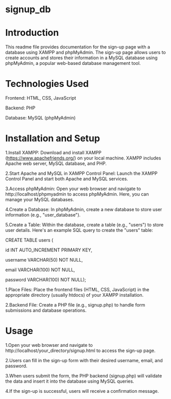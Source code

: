 # signup_db

# Introduction
This readme file provides documentation for the sign-up page with a database using XAMPP and phpMyAdmin. The sign-up page allows users to create accounts and stores their information in a MySQL database using phpMyAdmin, a popular web-based database management tool.

# Technologies Used
  Frontend: HTML, CSS, JavaScript
  
  Backend: PHP
  
  Database: MySQL (phpMyAdmin)

# Installation and Setup
 1.Install XAMPP: Download and install XAMPP (https://www.apachefriends.org/) on your local machine. XAMPP includes Apache web server, MySQL database, and PHP.

2.Start Apache and MySQL in XAMPP Control Panel: Launch the XAMPP Control Panel and start both Apache and MySQL services.

3.Access phpMyAdmin: Open your web browser and navigate to http://localhost/phpmyadmin to access phpMyAdmin. Here, you can manage your MySQL databases.

4.Create a Database: In phpMyAdmin, create a new database to store user information (e.g., "user_database").

5.Create a Table: Within the database, create a table (e.g., "users") to store user details. Here's an example SQL query to create the "users" table:

   CREATE TABLE users (
     
   id INT AUTO_INCREMENT PRIMARY KEY,
    
   username VARCHAR(50) NOT NULL,
    
   email VARCHAR(100) NOT NULL,
   
   password VARCHAR(100) NOT NULL);

1.Place Files: Place the frontend files (HTML, CSS, JavaScript) in the appropriate directory (usually htdocs) of your XAMPP installation.

2.Backend File: Create a PHP file (e.g., signup.php) to handle form submissions and database operations.

# Usage

1.Open your web browser and navigate to http://localhost/your_directory/signup.html to access the sign-up page.

2.Users can fill in the sign-up form with their desired username, email, and password.

3.When users submit the form, the PHP backend (signup.php) will validate the data and insert it into the database using MySQL queries.

4.If the sign-up is successful, users will receive a confirmation message.
